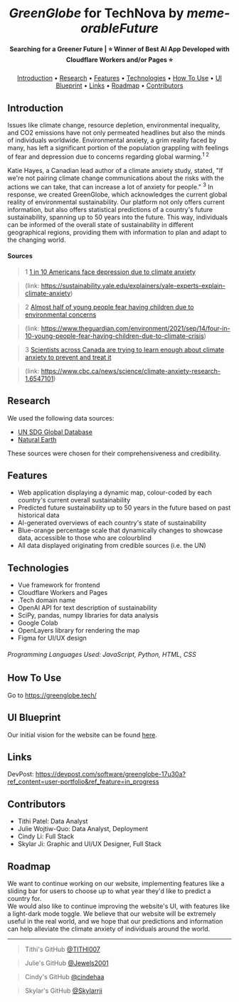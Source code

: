 <h1 align="center">
  <br>
  <i>GreenGlobe</i> for TechNova
  by <i>meme-orableFuture</i>  
</h1>


<h4 align="center">Searching for a Greener Future | ⭐ Winner of Best AI App Developed with Cloudflare Workers and/or Pages ⭐</h4>

<p align="center">
  <a href="#introduction">Introduction</a> •
  <a href="#research">Research</a> •
  <a href="#features">Features</a> •
  <a href="#technologies">Technologies</a> •
  <a href="#how-to-use">How To Use</a> •
  <a href="#ui-blueprint">UI Blueprint</a> •
  <a href="#links">Links</a> •
  <a href="#roadmap">Roadmap</a> •
  <a href="#contributors">Contributors</a> 
</p>

## Introduction
Issues like climate change, resource depletion, environmental inequality, and CO2 emissions have not only permeated headlines but also the minds of individuals worldwide. Environmental anxiety, a grim reality faced by many, has left a significant portion of the population grappling with feelings of fear and depression due to concerns regarding global warming.<sup>1 2</sup>

Katie Hayes, a Canadian lead author of a climate anxiety study, stated, "If we're not pairing climate change communications about the risks with the actions we can take, that can increase a lot of anxiety for people." <sup>3</sup> In response, we created GreenGlobe, which acknowledges the current global reality of environmental sustainability. Our platform not only offers current information, but also offers statistical predictions of a country's future sustainability, spanning up to 50 years into the future. This way, individuals can be informed of the overall state of sustainability in different geographical regions, providing them with information to plan and adapt to the changing world.

#### Sources
> 1 [1 in 10 Americans face depression due to climate anxiety](https://sustainability.yale.edu/explainers/yale-experts-explain-climate-anxiety)

> (link: https://sustainability.yale.edu/explainers/yale-experts-explain-climate-anxiety)

> 2 [Almost half of young people fear having children due to environmental concerns](https://www.theguardian.com/environment/2021/sep/14/four-in-10-young-people-fear-having-children-due-to-climate-crisis
)

> (link: https://www.theguardian.com/environment/2021/sep/14/four-in-10-young-people-fear-having-children-due-to-climate-crisis)

> 3 [Scientists across Canada are trying to learn enough about climate anxiety to prevent and treat it](https://www.cbc.ca/news/science/climate-anxiety-research-1.6547101)

> (link: https://www.cbc.ca/news/science/climate-anxiety-research-1.6547101)

## Research
We used the following data sources:
* [UN SDG Global Database](https://unstats.un.org/sdgs/dataportal)
* [Natural Earth](https://www.datahub.io/core/geo-countries/r/0.html)

These sources were chosen for their comprehensiveness and credibility.

## Features
* Web application displaying a dynamic map, colour-coded by each country's current overall sustainability
* Predicted future sustainability up to 50 years in the future based on past historical data
* AI-generated overviews of each country's state of sustainability
* Blue-orange percentage scale that dynamically changes to showcase data, accessible to those who are colourblind
* All data displayed originating from credible sources (i.e. the UN)

## Technologies
* Vue framework for frontend
* Cloudflare Workers and Pages
* .Tech domain name
* OpenAI API for text description of sustainability
* SciPy, pandas, numpy libraries for data analysis
* Google Colab
* OpenLayers library for rendering the map
* Figma for UI/UX design

###### Programming Languages Used: JavaScript, Python, HTML, CSS

## How To Use
Go to https://greenglobe.tech/

## UI Blueprint
Our initial vision for the website can be found [here](https://www.figma.com/file/Xc9SPOaidGRyENDfSi9dNs/World-Map-(Community)?type=design&node-id=0%3A1&mode=design&t=OfuiMUamE9dCG8vA-1).

## Links
DevPost: https://devpost.com/software/greenglobe-17u30a?ref_content=user-portfolio&ref_feature=in_progress

## Contributors
* Tithi Patel: Data Analyst
* Julie Wojtiw-Quo: Data Analyst, Deployment
* Cindy Li: Full Stack
* Skylar Ji: Graphic and UI/UX Designer, Full Stack

## Roadmap
We want to continue working on our website, implementing features like a sliding bar for users to choose up to what year they'd like to predict a country for.  
We would also like to continue improving the website's UI, with features like a light-dark mode toggle.
We believe that our website will be extremely useful in the real world, and we hope that our predictions and information can help alleviate the climate anxiety of individuals around the world.

---
> Tithi's GitHub [@TITHI007](https://github.com/TITHI007)

> Julie's GitHub [@Jewels2001](https://github.com/Jewels2001)

> Cindy's GitHub [@cindehaa](https://github.com/cindehaa)

> Skylar's GitHub [@Skylarrji](https://github.com/Skylarrji) 
